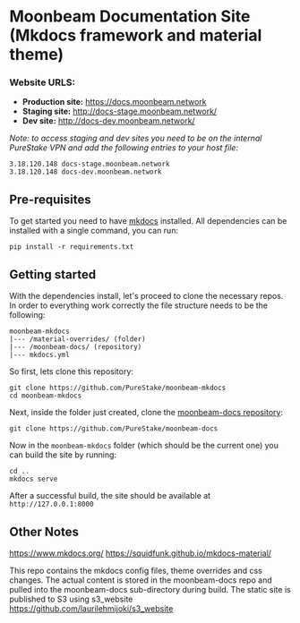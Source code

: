 # Moonbeam Documentation Site (Mkdocs framework and material theme)

### Website URLS:

- **Production site:** https://docs.moonbeam.network
- **Staging site:** http://docs-stage.moonbeam.network/
- **Dev site:** http://docs-dev.moonbeam.network/

_Note: to access staging and dev sites you need to be on the internal PureStake VPN and add the following entries to your host file:_

```
3.18.120.148 docs-stage.moonbeam.network
3.18.120.148 docs-dev.moonbeam.network
```

## Pre-requisites

To get started you need to have [mkdocs](https://www.mkdocs.org/) installed. All dependencies can be installed with a single command, you can run:

```
pip install -r requirements.txt
```


## Getting started

With the dependencies install, let's proceed to clone the necessary repos. In order to everything work correctly the file structure needs to be the following:

```
moonbeam-mkdocs
|--- /material-overrides/ (folder)
|--- /moonbeam-docs/ (repository)
|--- mkdocs.yml
```

So first, lets clone this repository:

```
git clone https://github.com/PureStake/moonbeam-mkdocs
cd moonbeam-mkdocs
```

Next, inside the folder just created, clone the [moonbeam-docs repository](https://github.com/PureStake/moonbeam-docs):

```
git clone https://github.com/PureStake/moonbeam-docs
```

Now in the `moonbeam-mkdocs` folder (which should be the current one) you can build the site by running:

```
cd ..
mkdocs serve
```

After a successful build, the site should be available at `http://127.0.0.1:8000`

## Other Notes

https://www.mkdocs.org/
https://squidfunk.github.io/mkdocs-material/

This repo contains the mkdocs config files, theme overrides and css changes.
The actual content is stored in the moonbeam-docs repo and pulled into the moonbeam-docs sub-directory during build.
The static site is published to S3 using s3_website https://github.com/laurilehmijoki/s3_website
